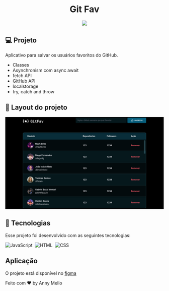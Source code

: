 <h1 align="center">
Git Fav
</h1>
<p align="center">
<a target="_blank" rel="noopener noreferrer" href="https://camo.githubusercontent.com/66fe19848b26f90cf13a99b798f742a9e7809b27/68747470733a2f2f696d672e736869656c64732e696f2f62616467652f746563682d66726f6e742d2d656e642d627269676874677265656e"><img src="https://camo.githubusercontent.com/66fe19848b26f90cf13a99b798f742a9e7809b27/68747470733a2f2f696d672e736869656c64732e696f2f62616467652f746563682d66726f6e742d2d656e642d627269676874677265656e" data-canonical-src="https://img.shields.io/badge/tech-front--end-brightgreen" style="max-width:100%;"></a>

## 💻 Projeto

 Aplicativo para salvar os usuários favoritos do GitHub.

 - Classes
- Asynchronism com async await
- fetch API
- GitHub API
- localstorage
- try, catch and throw

## 🔖 Layout do projeto

<img alt="" src="./assets/image 2.jpg">


## 🚀 Tecnologias

Esse projeto foi desenvolvido com as seguintes tecnologias:

![JavaScript](https://img.shields.io/badge/-JavaScript-05122A?style=flat&logo=javascript)&nbsp;
![HTML](https://img.shields.io/badge/-HTML-05122A?style=flat&logo=HTML5)&nbsp;
![CSS](https://img.shields.io/badge/-CSS-05122A?style=flat&logo=CSS3&logoColor=1572B6)&nbsp;



## Aplicação


<p>O projeto está disponível no <a href=https://www.figma.com/file/SzQA07HwmSPj4hOYgu1Pps/%5BDesafios-Explorer%5D-GitFav/duplicate>figma</a></p>

Feito com  ♥  by Anny Mello 


  
